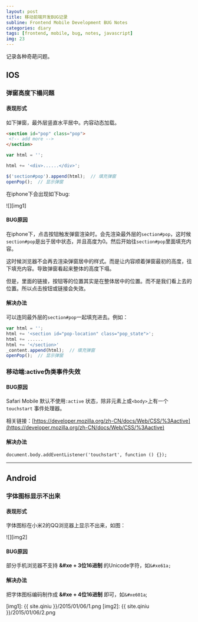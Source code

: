 ```yaml
---
layout: post
title: 移动前端开发BUG记录
subline: Frontend Mobile Development BUG Notes
categories: diary
tags: [frontend, mobile, bug, notes, javascript]
img: 23
---
```


记录各种奇葩问题。

## IOS

### 弹窗高度下榻问题

#### 表现形式

如下弹窗，最外层竖直水平居中。内容动态加载。

```html
<section id="pop" class="pop">
 <!-- add more -->
</section>
```

```javascript
var html = '';

html += '<div>......</div>';

$('section#pop').append(html);  // 填充弹窗
openPop();  // 显示弹窗
```

在iphone下会出现如下bug:

![][img1]

#### BUG原因

在iphone下，点击按钮触发弹窗渲染时。会先渲染最外层的`section#pop`，这时候`section#pop`是出于居中状态，并且高度为0。然后开始往`section#pop`里面填充内容。

这时候浏览器不会再去渲染弹窗居中的样式。而是让内容顺着弹窗最初的高度，往下填充内容。导致弹窗看起来整体的高度下塌。

但是，里面的链接，按钮等的位置其实是在整体居中的位置。而不是我们看上去的位置。所以点击按钮或链接会失效。

#### 解决办法

可以连同最外层的`section#pop`一起填充进去。例如：

```javascript
var html = '';
html += '<section id="pop-location" class="pop_state">';
html += ......
html += '</section>'
_content.append(html);  // 填充弹窗
openPop();  // 显示弹窗
```

### 移动端:active伪类事件失效

#### BUG原因

Safari Mobile 默认不使用`:active` 状态，除非元素上或`<body>`上有一个`touchstart` 事件处理器。

相关链接：[https://developer.mozilla.org/zh-CN/docs/Web/CSS/%3Aactive](https://developer.mozilla.org/zh-CN/docs/Web/CSS/%3Aactive)

#### 解决办法

```
document.body.addEventListener('touchstart', function () {});
```

-----------------

## Android

### 字体图标显示不出来

#### 表现形式

字体图标在小米2的QQ浏览器上显示不出来，如图：

![][img2]

#### BUG原因

部分手机浏览器不支持 **&#xe + 3位16进制** 的Unicode字符，如`&#xe61a;`

#### 解决办法

把字体图标编码制作成 **&#xe + 4位16进制** 即可，如`&#xe601a`;

[img1]: {{ site.qiniu }}/2015/01/06/1.png
[img2]: {{ site.qiniu }}/2015/01/06/2.png
